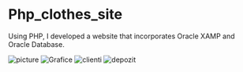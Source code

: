 # Php_clothes_site

Using PHP, I developed a website that incorporates Oracle XAMP and Oracle Database.

![picture](https://github.com/costin-t/Php_clothes_site/assets/104298934/1259efee-0722-4c30-aad2-80e2d877c4f6)
![Grafice](https://github.com/costin-t/Php_clothes_site/assets/104298934/5b4c3916-52da-4a45-a0ca-bc2f31ac1841)
![clienti](https://github.com/costin-t/Php_clothes_site/assets/104298934/ff813d4f-5fb5-4792-9ce5-05dc42fda518)
![depozit](https://github.com/costin-t/Php_clothes_site/assets/104298934/572f53b9-193c-43d5-a274-dac0e39e1385)
